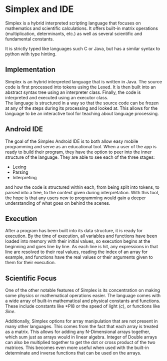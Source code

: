 # Simplex and IDE

Simplex is a hybrid interpreted scripting language that focuses on mathematics and scientific calculations.
It offers built-in matrix operations (multiplication, determinants, etc.) 
as well as several scientific and fundamental constants.

It is strictly typed like languages such C or Java, but has a similar syntax to python with type hinting.

## Implementation

Simplex is an hybrid interpreted language that is written in Java.
The source code is first processed into tokens using the Lexed.  It is
then built into an abstract syntax tree using an interpreter class.  Finally,
the code is interpreted and executed using an executor class.  
The language is structured in a way so that the source code can be frozen
at any of the steps during its processing and looked at.  This allows for
the language to be an interactive tool for teaching about language processing.

## Android IDE

The goal of the Simplex Android IDE is to both allow easy mobile programming and serve as an educational tool. When a user of the app is ready to build their program, they have the option to peer into the inner structure of the language. They are able to see each of the three stages:
- Lexing
- Parsing
- Interpreting

and how the code is structured within each, from being split into tokens, to parsed into a tree, to the context given during interpretation. With this tool, the hope is that any users new to programming would gain a deeper understanding of what goes on behind the scenes.

## Execution

After a program has been built into its data structure, it is ready for execution. By the time of execution, all variables and functions have been loaded into memory with their initial values, so execution begins at the beginning and goes line by line.
As each line is hit, any expressions in that line are resolved to their real values, reading the index of an array for example, and functions have the real values or their arguments given to them for their execution.

## Scientific Focus

One of the other notable features of Simplex is its concentration on making some physics or mathematical operations easier. The language comes with a wide array of built-in mathematical and physical constants and functions. These include constants like *PI8 or the speed of light (*c*), or functions like *Sine*.

Additionally, Simplex options for array manipulation that are not present in many other languages. This comes from the fact that each array is treated as a matrix. This allows for adding any N-Dimensional arrays together, which sum just as arrays would in linear algebra. Integer of Double arrays can also be multiplied together to get the dot or cross product of the two matrices. This becomes even more useful when used with the built-in determinate and inverse functions that can be used on the arrays.
